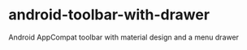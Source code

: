 android-toolbar-with-drawer
===========================

Android AppCompat toolbar with material design and a menu drawer
